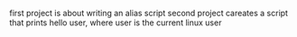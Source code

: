 first project is about writing an alias script
second project careates a script that prints hello user, where user is the current linux user
